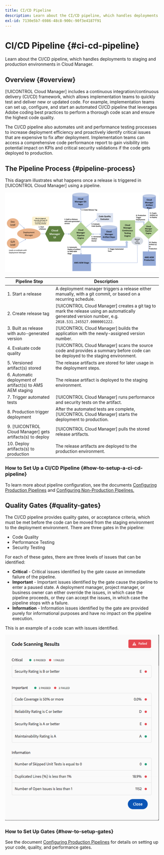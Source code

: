 ```yaml
---
title: CI/CD Pipeline
description: Learn about the CI/CD pipeline, which handles deployments to staging and production environments in Cloud Manager.
exl-id: 7130e5b7-6986-48c8-900c-90f3e4187f91
---
```


# CI/CD Pipeline {#ci-cd-pipeline}

Learn about the CI/CD pipeline, which handles deployments to staging and production environments in Cloud Manager.

## Overview {#overview}

[!UICONTROL Cloud Manager] includes a continuous integration/continuous delivery (CI/CD) framework, which allows implementation teams to quickly test and deliver new or updated code. For example, implementation teams can set up, configure, and start an automated CI/CD pipeline that leverages Adobe coding best practices to perform a thorough code scan and ensure the highest code quality.

The CI/CD pipeline also automates unit and performance testing processes to increase deployment efficiency and proactively identify critical issues that are expensive to fix after deployment. Implementation teams can access a comprehensive code performance report to gain visibility into potential impact on KPIs and critical security validations if the code gets deployed to production.

## The Pipeline Process {#pipeline-process}

This diagram illustrates what happens once a release is triggered in [!UICONTROL Cloud Manager] using a pipeline.

![The pipeline process](/help/assets/screen_shot_2018-05-30at82457pm.png)

|Pipeline Step |Description |
|---|---|
| 1. Start a release |A deployment manager triggers a release either manually, with a git commit, or based on a recurring schedule. |
| 2. Create release tag |[!UICONTROL Cloud Manager] creates a git tag to mark the release using an automatically generated version number, e.g. `2018.531.245527.0000001222`. |
| 3. Built as release with auto-generated version |[!UICONTROL Cloud Manager] builds the application with the newly-assigned version number.  |
| 4. Evaluate code quality |[!UICONTROL Cloud Manager] scans the source code and provides a summary before code can be deployed to the staging environment. |
| 5. Versioned artifact(s) stored |The release artifacts are stored for later usage in the deployment steps. |
| 6. Automatic deployment of artifact(s) to AMS AEM staging |The release artifact is deployed to the staging environment. |
| 7. Trigger automated tests |[!UICONTROL Cloud Manager] runs performance and security tests on the artifact. |
| 8. Production trigger deployment |After the automated tests are complete, [!UICONTROL Cloud Manager] starts the deployment to production. |
| 9. [!UICONTROL Cloud Manager] gets artifacts(s) to deploy |[!UICONTROL Cloud Manager] pulls the stored release artifacts. |
| 10. Deploy artifacts(s) to production |The release artifacts are deployed to the production environment. |

### How to Set Up a CI/CD Pipeline {#how-to-setup-a-ci-cd-pipeline}

To learn more about pipeline configuration, see the documents [Configuring Production Pipelines](/help/using/configuring-production-pipelines.md) and [Configuring Non-Production Pipelines.](/help/using/configuring-non-production-pipelines.md)

## Quality Gates {#quality-gates}

The CI/CD pipeline provides quality gates, or acceptance criteria, which must be met before the code can be moved from the staging environment to the deployment environment. There are three gates in the pipeline:

* Code Quality
* Performance Testing
* Security Testing

For each of these gates, there are three levels of issues that can be identified:

* **Critical** - Critical issues identified by the gate cause an immediate failure of the pipeline.
* **Important** - Important issues identified by the gate cause the pipeline to enter a paused state. A deployment manager, project manager, or business owner can either override the issues, in which case the pipeline proceeds, or they can accept the issues, in which case the pipeline stops with a failure.
* **Information** - Information issues identified by the gate are provided purely for informational purposes and have no impact on the pipeline execution.

This is an example of a code scan with issues identified.

![Code scan example](/help/assets/quality-gate-failed.png) 

### How to Set Up Gates {#how-to-setup-gates}

See the document [Configuring Production Pipelines](/help/using/configuring-production-pipelines.md) for details on setting up your code, quality, and performance gates.
